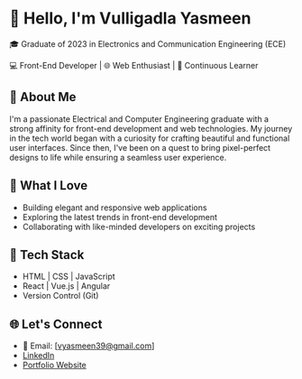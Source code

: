 # 👋 Hello, I'm Vulligadla Yasmeen

🎓 Graduate of 2023 in Electronics and Communication Engineering (ECE)

💻 Front-End Developer | 🌐 Web Enthusiast | 🚀 Continuous Learner

## 🌟 About Me
I'm a passionate Electrical and Computer Engineering graduate with a strong affinity for front-end development and web technologies. My journey in the tech world began with a curiosity for crafting beautiful and functional user interfaces. Since then, I've been on a quest to bring pixel-perfect designs to life while ensuring a seamless user experience.

## 🚀 What I Love
- Building elegant and responsive web applications
- Exploring the latest trends in front-end development
- Collaborating with like-minded developers on exciting projects

## 🔧 Tech Stack
- HTML | CSS | JavaScript
- React | Vue.js | Angular
- Version Control (Git)

## 🌐 Let's Connect
- 📧 Email: [vyasmeen39@gmail.com]
- [LinkedIn](https://www.linkedin.com/in/yasmeenv/)
- [Portfolio Website](https://www.yourportfolio.com)

<!---
VYasmeen/VYasmeen is a ✨ special ✨ repository because its `README.md` (this file) appears on your GitHub profile.
You can click the Preview link to take a look at your changes.
--->
